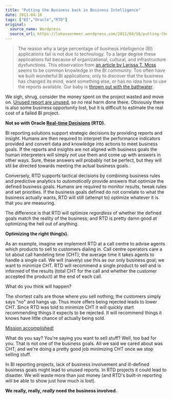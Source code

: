 ```yaml
---
title: "Putting the Business back in Business Intelligence"
date: 2011-04-16
tags: ["BI","Oracle","RTD"]
original:
  source_name: Wordpress
  source_url: https://lukasvermeer.wordpress.com/2011/04/16/putting-the-business-back-in-business-intelligence/
---
```


> The reason why a large percentage of business intelligence (BI) applications fail is not due to technology. To a large degree these applications fail because of organizational, cultural, and infrastructure dysfunctions.
This observation from [an article by Larissa T. Moss](http://businessintelligence.com/article/120) seems to be common knowledge in the BI community. Too often have we built wonderful BI applications; only to discover that the business has changed its mind, want something else, or has no idea how to use the reports available. Our baby is [thrown out with the bathwater](http://en.wikipedia.org/wiki/Throw_out_the_baby_with_the_bath_water).

We sigh, shrug, consider the money spent on the project wasted and move on. [Unused report are unused](http://knowyourmeme.com/memes/x-y-is-x-redundant-adjectives-are-redundant), so no real harm done there. Obviously there is also some business opportunity lost, but it is difficult to estimate the real cost of a failed BI project.

**Not so with Oracle [Real-time Decisions](http://www.oracle.com/technetwork/middleware/real-time-decisions/overview/index.html) (RTD).**

BI reporting solutions support strategic decisions by providing reports and insight. Humans are then required to interpret the performance indicators provided and convert data and knowledge into actions to meet business goals. If the reports and insights are not aligned with business goals the human interpreters will simply not use them and come up with answers in other ways. Sure, these answers will probably not be perfect, but they will stil be directed towards meeting the actual business goals.

Conversely, RTD supports tactical decisions by combining business rules and predictive analytics to _automatically_ provide answers that optimize the defined business goals. Humans are required to monitor results, tweak rules and set priorities. If the business goals defined do not correlate to what the business actually wants, RTD will still (attempt to) optimize whatever it is that you are measuring.

The difference is that RTD will optimize _regardless_ of whether the defined goals match the reality of the business; and RTD is pretty damn good at optimizing the hell out of anything.

**Optimizing the right thing(s).**

As an example, imagine we implement RTD at a call centre to advise agents which products to sell to customers dialing in. Call centre operators care a lot about call handeling time (CHT); the average time it takes agents to handle a single call. We will (naively) use this as our only business goal; we want to minimize CHT. RTD will recommend a single product to sell and is informed of the results (total CHT for the call and whether the customer accepted the product) at the end of each call.

What do you think will happen?

The shortest calls are those where you sell nothing; the customers simply says "no" and hangs up. Thus more offers being rejected leads to lower CHT. Since RTD was told to minimize CHT it will quickly start recommending things it expects to be rejected. It will recommend things it knows have little chance of actually being sold.

[Mission accomplished!](http://images.google.com/images?q=mission+accomplished)

What do you say? You're saying you want to sell stuff? Well, too bad for you. That is not one of the business goals. All we said we cared about was CHT; and we're doing a pretty good job minimizing CHT once we stop selling stuff.

In BI reporting projects, lack of business involvement and ill-defined business goals might lead to unused reports. In RTD projects it could lead to disaster. We will waste more than just money (and RTD's built-in reporting will be able to show just how much is lost).

**We really, really, _really_ need the business involved.**